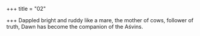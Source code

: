 +++
title = "02"

+++
Dappled bright and ruddy like a mare, the mother of cows, follower of truth, Dawn has become the companion of the Aśvins.
